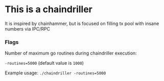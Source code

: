 # This is a chaindriller
 It is inspired by chainhammer, but is focused on filling tx pool with insane numbers via IPC/RPC

### Flags

Number of maximum go routines during chaindriller execution:

`-routines=5000` (default value is `1000`)

Example usage: `./chaindriller -routines=5000`
